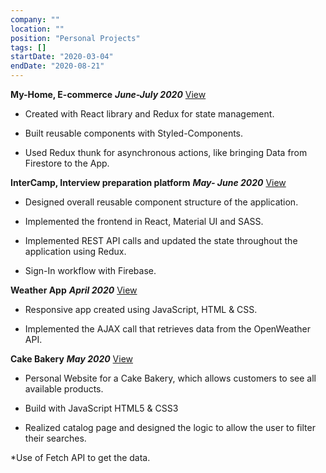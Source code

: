 ```yaml
---
company: ""
location: ""
position: "Personal Projects"
tags: []
startDate: "2020-03-04"
endDate: "2020-08-21"
---
```


**My-Home, E-commerce**  ***June-July 2020***
[View](/projects/my-home "My home, E-commerce")
* Created with React library and Redux for state management.</p>

* Built reusable components with Styled-Components.</p>

* Used Redux thunk for asynchronous actions, like bringing Data from Firestore to the App.</p>

**InterCamp, Interview preparation platform** ***May- June 2020***
[View](/projects/inter-camp "Intercamp")

* Designed overall reusable component structure of the application. </p>

* Implemented the frontend in React, Material UI and SASS.</p>

* Implemented REST API calls and updated the state throughout the application using Redux.</p>

* Sign-In workflow with Firebase.</p>

**Weather App** ***April 2020***
[View](/projects/weather-app "Weather App")

* Responsive app created using JavaScript, HTML & CSS.</p>

* Implemented the AJAX call that retrieves data from the OpenWeather API.</p>

**Cake Bakery** ***May 2020***
[View](/projects/cake-bakery "Cake Bakery")

* Personal Website for a Cake Bakery, which allows customers to see all available products.</p>

* Build with JavaScript HTML5 & CSS3</p>

* Realized catalog page and designed the logic to allow the user to filter their searches.</p>

*Use of Fetch API to get the data.</p>
